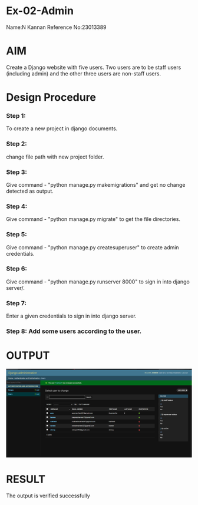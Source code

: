 # Ex-02-Admin
Name:N Kannan
Reference No:23013389
# AIM
Create a Django website with five users. Two users are to be staff users (including admin) and the other three users are non-staff users.


# Design Procedure

### Step 1: 
To create a new project in django documents.
### Step 2: 
change file path with new project folder.
### Step 3: 
Give command - "python manage.py makemigrations" and get no change detected as output.
### Step 4:
 Give command - "python manage.py migrate" to get the file directories.
### Step 5:
 Give command - "python manage.py createsuperuser" to create admin credentials.
### Step 6:
 Give command - "python manage.py runserver 8000" to sign in into django server/.
### Step 7:
 Enter a given credentials to sign in into django server.
### Step 8: Add some users according to the user.

# OUTPUT
![Alt text](<Screenshot 2023-10-25 111247.png>)

# RESULT
The output is verified successfully


